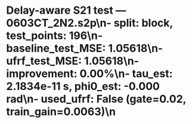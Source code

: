 # Delay-aware S21 test — 0603CT_2N2.s2p\n- split: block, test_points: 196\n- baseline_test_MSE: 1.05618\n- ufrf_test_MSE: 1.05618\n- improvement: 0.00%\n- tau_est: 2.1834e-11 s, phi0_est: -0.000 rad\n- used_ufrf: False (gate=0.02, train_gain=0.0063)\n